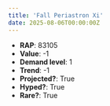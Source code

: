 ```yaml
---
title: 'Fall Periastron Xi'
date: 2025-08-06T00:00:00Z
---
```

- **RAP**: 83105
- **Value**: -1
- **Demand level**: 1
- **Trend**: -1
- **Projected?**: True
- **Hyped?**: True
- **Rare?**: True
